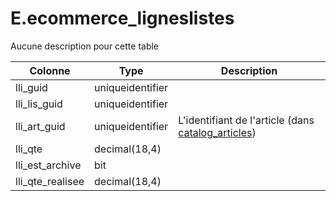 # E.ecommerce_ligneslistes

Aucune description pour cette table

Colonne|Type|Description
---|---|---
lli_guid|uniqueidentifier|
lli_lis_guid|uniqueidentifier|
lli_art_guid|uniqueidentifier|L'identifiant de l'article (dans [catalog_articles](generated_catalog_articles.md)) 
lli_qte|decimal(18,4)|
lli_est_archive|bit|
lli_qte_realisee|decimal(18,4)|
